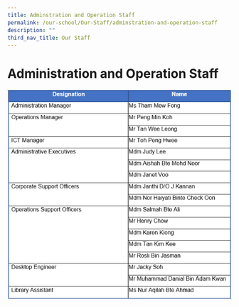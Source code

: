```yaml
---
title: Adminstration and Operation Staff
permalink: /our-school/Our-Staff/adminstration-and-operation-staff
description: ""
third_nav_title: Our Staff
---
```

# Administration and Operation Staff

![](/images/download.png)